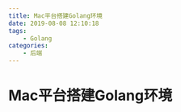 ```yaml
---
title: Mac平台搭建Golang环境
date: 2019-08-08 12:10:18
tags:
    - Golang
categories:
	- 后端
---
```


# Mac平台搭建Golang环境

